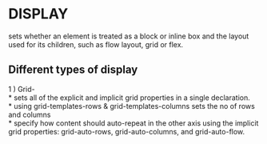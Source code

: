 # DISPLAY 
sets whether an element is treated as a block or inline box and the layout used for its children, such as flow layout, grid or flex.
## Different types of display 
1 ) Grid-  <br/>
          * sets all of the explicit and implicit grid properties in a single declaration. <br/>
          * using grid-templates-rows & grid-templates-columns sets the no of rows and columns  <br/>
          * specify how content should auto-repeat in the other axis using the implicit grid properties: grid-auto-rows, grid-auto-columns, and grid-auto-flow. <br/>

